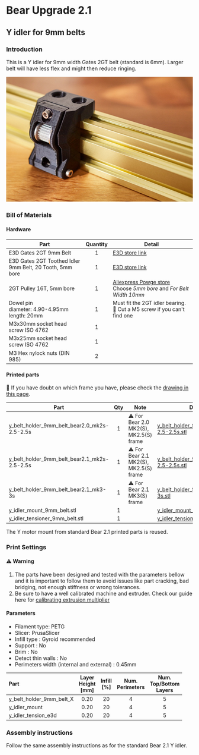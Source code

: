 # Bear Upgrade 2.1

## Y idler for 9mm belts

### Introduction

This is a Y idler for 9mm width Gates 2GT belt (standard is 6mm). Larger belt will have less flex and might then reduce ringing.

![Y idler for 9mm 2GT belt](y_idler_9mm_belt.jpg)

### Bill of Materials

#### Hardware

| Part     | Quantity | Detail |
|----------|:--------:|--------|
| E3D Gates 2GT 9mm Belt  | 1 | [E3D store link](https://e3d-online.com/gates-powergripr-gt2-belt-9mm-x-100mm) |
| E3D Gates 2GT Toothed Idler<br/>9mm Belt, 20 Tooth, 5mm bore | 1 | [E3D store link](https://e3d-online.com/gates-powergripr-toothed-idler-9mm) |
| 2GT Pulley 16T, 5mm bore | 1 | [Aliexpress Powge store](https://www.aliexpress.com/item/32995138803.html)<br/>Choose _5mm bore_ and _For Belt Width 10mm_ |
| Dowel pin<br/>diameter: 4.90-4.95mm<br/>length: 20mm | 1 | Must fit the 2GT idler bearing.<br/>:pushpin: Cut a M5 screw if you can't find one |
| M3x30mm socket head screw ISO 4762 | 1 | |
| M3x25mm socket head screw ISO 4762 | 1 | |
| M3 Hex nylock nuts (DIN 985) | 2 | |

#### Printed parts

:pushpin: If you have doubt on which frame you have, please check the [drawing in this page](../optional_parts/y_belt_holder_for_bear2.0_mk2s_mk2.5_mk2.5s).

| Part     | Qty | Note | Download link |
|----------|:--------:|------|---------------|
| y_belt_holder_9mm_belt_bear2.0_mk2s-2.5-2.5s | 1 | :warning: For Bear 2.0 MK2(S), MK2.5(S) frame | [y_belt_holder_9mm_belt_bear2.0_mk2s-2.5-2.5s.stl](https://github.com/gregsaun/prusa_i3_bear_upgrade/raw/dev/optional_parts/y_idler_9mm_belt/y_belt_holder_9mm_belt_bear2.0_mk2s-2.5-2.5s.stl) |
| y_belt_holder_9mm_belt_bear2.1_mk2s-2.5-2.5s | 1 | :warning: For Bear 2.1 MK2(S), MK2.5(S) frame | [y_belt_holder_9mm_belt_bear2.1_mk2s-2.5-2.5s.stl](https://github.com/gregsaun/prusa_i3_bear_upgrade/raw/dev/optional_parts/y_idler_9mm_belt/y_belt_holder_9mm_belt_bear2.1_mk2s-2.5-2.5s.stl) |
| y_belt_holder_9mm_belt_bear2.1_mk3-3s        | 1 | :warning: For Bear 2.1 MK3(S) frame | [y_belt_holder_9mm_belt_bear2.1_mk3-3s.stl](https://github.com/gregsaun/prusa_i3_bear_upgrade/raw/dev/optional_parts/y_idler_9mm_belt/y_belt_holder_9mm_belt_bear2.1_mk3-3s.stl) |
| y_idler_mount_9mm_belt.stl | 1 | | [y_idler_mount_9mm_belt.stl](https://github.com/gregsaun/prusa_i3_bear_upgrade/raw/dev/optional_parts/y_idler_9mm_belt/y_idler_mount_9mm_belt.stl) |
| y_idler_tensioner_9mm_belt.stl | 1 | | [y_idler_tensioner_9mm_belt.stl](https://github.com/gregsaun/prusa_i3_bear_upgrade/raw/dev/optional_parts/y_idler_9mm_belt/y_idler_tensioner_9mm_belt.stl) |

The Y motor mount from standard Bear 2.1 printed parts is reused.

### Print Settings

#### :warning: Warning

1. The parts have been designed and tested with the parameters bellow and it is important to follow them to avoid issues like part cracking, bad bridging, not enough stiffness or wrong tolerances.
1. Be sure to have a well calibrated machine and extruder. Check our guide here for [calibrating extrusion multiplier](https://guides.bear-lab.com/Guide/Extrusion+multiplier+and+filament+diameter/8?lang=en)


#### Parameters

* Filament type: PETG
* Slicer: PrusaSlicer
* Infill type : Gyroid recommended
* Support : No
* Brim : No
* Detect thin walls : No
* Perimeters width (internal and external) : 0.45mm

| Part | Layer<br/>Height<br/>[mm] | Infill<br/>[%] | Num.<br/>Perimeters | Num.<br/>Top/Bottom<br/>Layers |
|:----|:----:|:----:|:----:|:----:|
| y_belt_holder_9mm_belt_X | 0.20 | 20 | 4 | 5 |
| y_idler_mount       | 0.20 | 20 | 4 | 5 |
| y_idler_tension_e3d | 0.20 | 20 | 4 | 5 |

### Assembly instructions

Follow the same assembly instructions as for the standard Bear 2.1 Y idler.
